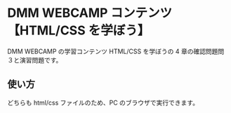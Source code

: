 # DMM WEBCAMP コンテンツ【HTML/CSS を学ぼう】

DMM WEBCAMP の学習コンテンツ HTML/CSS を学ぼうの 4 章の確認問題問３と演習問題です。

## 使い方

どちらも html/css ファイルのため、PC のブラウザで実行できます。
